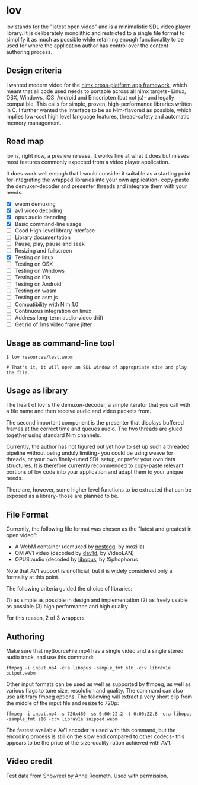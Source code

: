 
lov
===

lov stands for the "latest open video" and is a minimalistic SDL video player library. It is deliberately monolithic and restricted to a single file format to simplify it as much as possible while retaining enough functionality to be used for where the application author has control over the content authoring process.

Design criteria
---------------

I wanted modern video for the [nimx cross-platform app framework](https://github.com/yglukhov/nimx), which meant that all code used needs to portable across all nimx targets- Linux, OSX, Windows, iOS, Android and Emscripten (but not js)- and legally compatible. This calls for simple, proven, high-performance libraries written in C. I further wanted the interface to be as Nim-flavored as possible, which implies low-cost high level language features, thread-safety and automatic memory management.

Road map
--------

lov is, right now, a preview release. It works fine at what it does but misses most features commonly expected from a video player application.

It does work well enough that I would consider it suitable as a starting point for integrating the wrapped libraries into your own application- copy-paste the demuxer-decoder and presenter threads and integrate them with your needs.

- [x] webm demuxing
- [x] av1 video decoding
- [x] opus audio decoding
- [x] Basic command-line usage
- [ ] Good High-level library interface
- [ ] Library documentation
- [ ] Pause, play, pause and seek
- [ ] Resizing and fullscreen
- [x] Testing on linux
- [ ] Testing on OSX
- [ ] Testing on Windows
- [ ] Testing on iOs
- [ ] Testing on Android
- [ ] Testing on wasm
- [ ] Testing on asm.js
- [ ] Compatibility with Nim 1.0
- [ ] Continuous integration on linux
- [ ] Address long-term audio-video drift
- [ ] Get rid of 1ms video frame jitter

Usage as command-line tool
--------------------------

```
$ lov resources/test.webm

# That's it, it will open an SDL window of appropriate size and play the file.
```

Usage as library
----------------

The heart of lov is the demuxer-decoder, a simple iterator that you call with a file name and then receive audio and video packets from.

The second important component is the presenter that displays buffered frames at the correct time and queues audio. The two threads are
glued together using standard Nim channels.

Currently, the author has not figured out yet how to set up such a threaded pipeline without being unduly limiting- you could be using
weave for threads, or your own finely-tuned SDL setup, or prefer your own data structures. It is therefore currently recommended to
copy-paste relevant portions of lov code into your application and adapt them to your unique needs.

There are, however, some higher level functions to be extracted that can be exposed as a library- those are planned to be.

File Format
-----------

Currently, the following file format was chosen as the "latest and greatest in open video":

* A WebM container (demuxed by [nestegg](https://github.com/capocasa/nim-nestegg), by mozilla)
* OM AV1 video (decoded by [dav1d](https://github.com/capocasa/nim-dav1d), by VideoLAN)
* OPUS audio (decoded by [libopus](https://github.com/capocasa/nim-opus), by Xiphophorus

Note that AV1 support is unofficial, but it is widely considered only a formality at this point.

The following criteria guided the choice of libraries:

(1) as simple as possible in design and implementation
(2) as freely usable as possible
(3) high performance and high quality

For this reason, 2 of 3 wrappers

Authoring
---------

Make sure that mySourceFile.mp4 has a single video and a single stereo audio track, and use this command:

    ffmpeg -i input.mp4 -c:a libopus -sample_fmt s16 -c:v librav1e output.webm

Other input formats can be used as well as supported by ffmpeg, as well as various flags to tune size, resolution and quality. The command can also use arbitrary fmpeg options. The following will extract a very short clip from the middle
of the input file and resize to 720p:

    ffmpeg -i input.mp4 -s 720x480 -ss 0:00:22.2 -t 0:00:22.8 -c:a libopus -sample_fmt s16 -c:v librav1e snipped.webm

The fastest available AV1 encoder is used with this command, but the encoding process is still on the slow end compared to other codecs- this appears to be the price of the size-quality ration achieved with AV1.

Video credit
------------

Test data from [Showreel by Anne Roemeth](https://vimeo.com/292581643). Used with permission.
